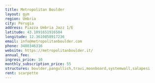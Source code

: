 ```yaml
---
title: Metropolitan Boulder
layout: gym
region: Umbria
city: Perugia
address: Piazza Umbria Jazz 1/E
latitude: 43.1091651916504
longitude: 12.3610858917236
email: info@metropolitanboulder.com
phone: 3480346316
website: https://metropolitanboulder.it/
annual_fee: 
ingress_price: 10
monthly_subscription_price: 55
structures: boulder,pangullich,travi,moonboard,systemwall,salapesi
rent: scarpette
---
```


